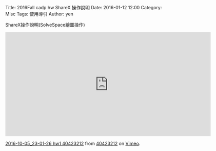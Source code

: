 Title: 2016Fall cadp hw ShareX 操作說明
Date: 2016-01-12 12:00
Category: Misc
Tags: 使用導引
Author: yen



<!-- PELICAN_END_SUMMARY -->
ShareX操作說明(SolveSpace繪圖操作)
<iframe src="https://player.vimeo.com/video/188178505" width="640" height="325" frameborder="0" webkitallowfullscreen mozallowfullscreen allowfullscreen></iframe>
<p><a href="https://vimeo.com/188178505">2016-10-05_23-01-26 hw1 40423212</a> from <a href="https://vimeo.com/user45523667">40423212</a> on <a href="https://vimeo.com">Vimeo</a>.</p>